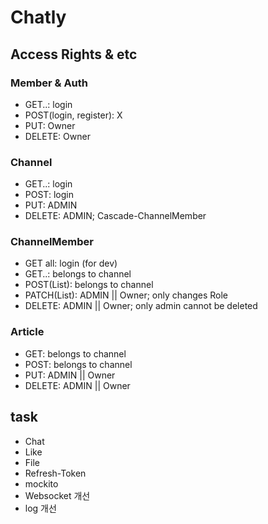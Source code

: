 # Chatly
## Access Rights & etc

### Member & Auth
- GET..: login
- POST(login, register): X 
- PUT: Owner
- DELETE: Owner

### Channel
- GET..: login
- POST: login
- PUT: ADMIN
- DELETE: ADMIN; Cascade-ChannelMember

### ChannelMember
- GET all: login (for dev)
- GET..: belongs to channel
- POST(List): belongs to channel
- PATCH(List): ADMIN || Owner; only changes Role
- DELETE: ADMIN || Owner; only admin cannot be deleted

### Article
- GET: belongs to channel
- POST: belongs to channel
- PUT: ADMIN || Owner
- DELETE: ADMIN || Owner



## task
- Chat
- Like
- File
- Refresh-Token
- mockito
- Websocket 개선
- log 개선